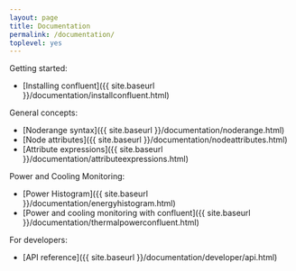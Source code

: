```yaml
---
layout: page
title: Documentation
permalink: /documentation/
toplevel: yes
---
```


Getting started:

* [Installing confluent]({{ site.baseurl }}/documentation/installconfluent.html)

General concepts:

* [Noderange syntax]({{ site.baseurl }}/documentation/noderange.html)
* [Node attributes]({{ site.baseurl }}/documentation/nodeattributes.html)
* [Attribute expressions]({{ site.baseurl }}/documentation/attributeexpressions.html)


Power and Cooling Monitoring:

* [Power Histogram]({{ site.baseurl }}/documentation/energyhistogram.html)
* [Power and cooling monitoring with confluent]({{ site.baseurl }}/documentation/thermalpowerconfluent.html)

For developers:

* [API reference]({{ site.baseurl }}/documentation/developer/api.html)
